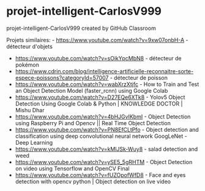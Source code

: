 # projet-intelligent-CarlosV999
projet-intelligent-CarlosV999 created by GitHub Classroom


Projets similaires: - https://www.youtube.com/watch?v=9xw07onbH-A - détecteur d'objets
- https://www.youtube.com/watch?v=sOikYpcMbN8 - détecteur de pokémon
- https://www.cdrin.com/blog/intelligence-artificielle-reconnaitre-sorte-espece-poissons?categoryId=57007 - détecteur de poisson
- https://www.youtube.com/watch?v=wabXrzXtjfc - How to Train and Test an Object Detection Model (faster_rcnn) using Google Colab
- https://www.youtube.com/watch?v=D27EQe6XTk8 - Yolov5 Object Detection Using Google Colab & Python | KNOWLEDGE DOCTOR | Mishu Dhar
- https://www.youtube.com/watch?v=4bHJGvIKbmI - Object Detection using Raspberry Pi and Opencv || Real Time Object Detection
- https://www.youtube.com/watch?v=PN8EfCLtPfo - Object detection and classification using deep convolutional neural network GoogLeNet -Deep Learning
- https://www.youtube.com/watch?v=kMlJSk-Wuy8 - salad detection and weed
- https://www.youtube.com/watch?v=ySE5_5gRHTM - Object Detection on video using Tensorflow and OpenCV Final
- https://www.youtube.com/watch?v=fUZOpofWfD8 - Face and eyes detection with opencv python | Object detection on live video
